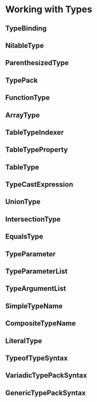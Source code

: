 # Working with Types

## TypeBinding

## NilableType

## ParenthesizedType

## TypePack

## FunctionType

## ArrayType

## TableTypeIndexer

## TableTypeProperty

## TableType

## TypeCastExpression

## UnionType

## IntersectionType

## EqualsType

## TypeParameter

## TypeParameterList

## TypeArgumentList

## SimpleTypeName

## CompositeTypeName

## LiteralType

## TypeofTypeSyntax

## VariadicTypePackSyntax

## GenericTypePackSyntax
